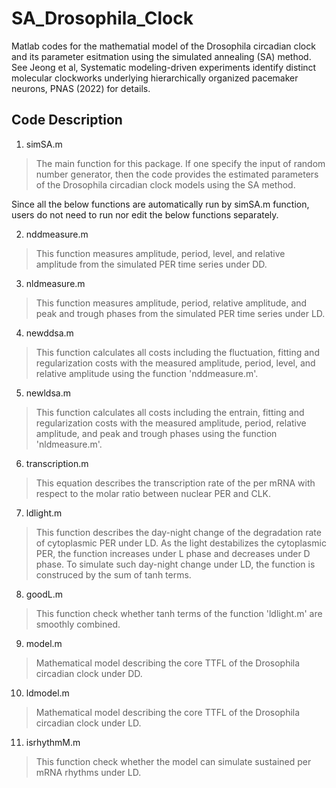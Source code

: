 # SA_Drosophila_Clock
Matlab codes for the mathematial model of the Drosophila circadian clock and its parameter esitmation using the simulated annealing (SA) method. See Jeong et al, Systematic modeling-driven experiments identify distinct molecular clockworks underlying hierarchically organized pacemaker neurons, PNAS (2022) for details.

## Code Description
1. simSA.m

> The main function for this package. If one specify the input of random number generator, then the code provides the estimated parameters of the Drosophila circadian clock models using the SA method.

Since all the below functions are automatically run by simSA.m function, users do not need to run nor edit the below functions separately.

2. nddmeasure.m

> This function measures amplitude, period, level, and relative amplitude from the simulated PER time series under DD. 

3. nldmeasure.m

> This function measures amplitude, period, relative amplitude, and peak and trough phases from the simulated PER time series under LD.

4. newddsa.m

> This function calculates all costs including the fluctuation, fitting and regularization costs with the measured amplitude, period, level, and relative amplitude using the function 'nddmeasure.m'.

5. newldsa.m

> This function calculates all costs including the entrain, fitting and regularization costs with the measured amplitude, period, relative amplitude, and peak and trough phases using the function 'nldmeasure.m'.

6. transcription.m

> This equation describes the transcription rate of the per mRNA with respect to the molar ratio between nuclear PER and CLK. 

7. ldlight.m

> This function describes the day-night change of the degradation rate of cytoplasmic PER under LD. 
As the light destabilizes the cytoplasmic PER, the function increases under L phase and decreases under D phase. To simulate such day-night change under LD, the function is construced by the sum of tanh terms.

8. goodL.m

> This function check whether tanh terms of the function 'ldlight.m' are smoothly combined.

9. model.m

> Mathematical model describing the core TTFL of the Drosophila circadian clock under DD.

10. ldmodel.m

> Mathematical model describing the core TTFL of the Drosophila circadian clock under LD.

11. isrhythmM.m

> This function check whether the model can simulate sustained per mRNA rhythms under LD.
